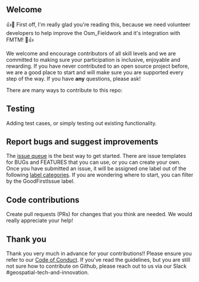 ## Welcome

:+1::tada: First off, I'm really glad you're reading this, because we need volunteer developers to help improve the Osm_Fieldwork and it's integration with FMTM! :tada::+1:

We welcome and encourage contributors of all skill levels and we are committed to making sure your participation is inclusive, enjoyable and rewarding. If you have never contributed to an open source project before, we are a good place to start and will make sure you are supported every step of the way. If you have **any** questions, please ask!

There are many ways to contribute to this repo:

## Testing

Adding test cases, or simply testing out existing functionality.

## Report bugs and suggest improvements

The [issue queue](https://github.com/hotosm/osm_fieldwork/issues) is the best way to get started. There are issue templates for BUGs and FEATURES that you can use, or you can create your own. Once you have submitted an issue, it will be assigned one label out of the following [label categories](https://github.com/hotosm/osm_fieldwork/labels). If you are wondering where to start, you can filter by the GoodFirstIssue label.

## Code contributions

Create pull requests (PRs) for changes that you think are needed. We would really appreciate your help!

## Thank you

Thank you very much in advance for your contributions!! Please ensure you refer to our [Code of Conduct](../CODE_OF_CONDUCT.md).
If you've read the guidelines, but you are still not sure how to contribute on Github, please reach out to us via our Slack #geospatial-tech-and-innovation.
